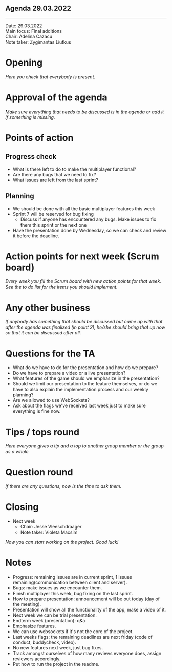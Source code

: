 ## Agenda 29.03.2022

---

Date:           29.03.2022\
Main focus:     Final additions\
Chair:          Adelina Cazacu\
Note taker:     Zygimantas Liutkus

# Opening

*Here you check that everybody is present.*

# Approval of the agenda

*Make sure everything that needs to be discussed is in the agenda or add it if something is missing.*

# Points of action

## Progress check

- What is there left to do to make the multiplayer functional?
- Are there any bugs that we need to fix?
- What issues are left from the last sprint?

## Planning

- We should be done with all the basic multiplayer features this week
- Sprint 7 will be reserved for bug fixing
    - Discuss if anyone has encountered any bugs. Make issues to fix them this sprint or the next one
- Have the presentation done by Wednesday, so we can check and review it before the deadline.

# Action points for next week (Scrum board)

*Every week you fill the Scrum board with new action points for that week. See the to do list for the items you should
implement.*

# Any other business

*If anybody has something that should be discussed but came up with that after the agenda was finalized (in point 2),
he/she should bring that up now so that it can be discussed after all.*

# Questions for the TA

- What do we have to do for the presentation and how do we prepare?
- Do we have to prepare a video or a live presentation?
- What features of the game should we emphasize in the presentation?
- Should we limit our presentation to the feature themselves, or do we have to also explain the implementation process
  and our weekly planning?
- Are we allowed to use WebSockets?
- Ask about the flags we've received last week just to make sure everything is fine now.

# Tips / tops round

*Here everyone gives a tip and a top to another group member or the group as a whole.*

# Question round

*If there are any questions, now is the time to ask them.*

# Closing

- Next week
    - Chair: Jesse Vleeschdraager
    - Note taker: Violeta Macsim

*Now you can start working on the project. Good luck!*

# Notes

- Progress: remaining issues are in current sprint, 1 issues remaining(communication between client and server).
- Bugs: make issues as we encounter them.
- Finish multiplayer this week, bug fixing on the last sprint.
- How to prepare presentation: announcement will be out today (day of the meeting).
- Presentation will show all the functionality of the app, make a video of it.
- Next week we can be trial presentation.
- Endterm week (presentation): q&a
- Emphasize features.
- We can use websockets if it's not the core of the project.
- Last weeks flags: the remaining deadlines are next friday (code of conduct, buddycheck, video).
- No new features next week, just bug fixes.
- Track amongst ourselves of how many reviews everyone does, assign reviewers accordingly.
- Put how to run the project in the readme.